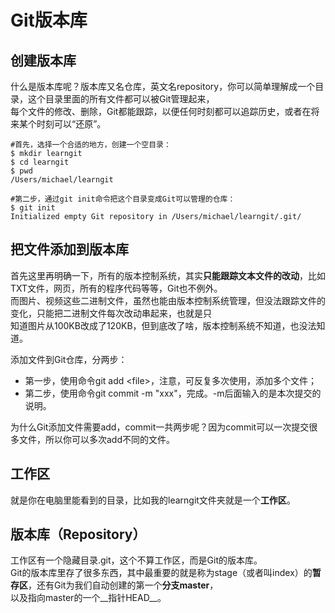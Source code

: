 # Git版本库

## 创建版本库

什么是版本库呢？版本库又名仓库，英文名repository，你可以简单理解成一个目录，这个目录里面的所有文件都可以被Git管理起来，  
每个文件的修改、删除，Git都能跟踪，以便任何时刻都可以追踪历史，或者在将来某个时刻可以“还原”。

	#首先，选择一个合适的地方，创建一个空目录：
	$ mkdir learngit
	$ cd learngit
	$ pwd
	/Users/michael/learngit

	#第二步，通过git init命令把这个目录变成Git可以管理的仓库：
	$ git init
	Initialized empty Git repository in /Users/michael/learngit/.git/

## 把文件添加到版本库

首先这里再明确一下，所有的版本控制系统，其实**只能跟踪文本文件的改动**，比如TXT文件，网页，所有的程序代码等等，Git也不例外。  
而图片、视频这些二进制文件，虽然也能由版本控制系统管理，但没法跟踪文件的变化，只能把二进制文件每次改动串起来，也就是只  
知道图片从100KB改成了120KB，但到底改了啥，版本控制系统不知道，也没法知道。

添加文件到Git仓库，分两步：
  
* 第一步，使用命令git add <file\>，注意，可反复多次使用，添加多个文件；  
* 第二步，使用命令git commit -m "xxx"，完成。-m后面输入的是本次提交的说明。
	
为什么Git添加文件需要add，commit一共两步呢？因为commit可以一次提交很多文件，所以你可以多次add不同的文件。

## 工作区

就是你在电脑里能看到的目录，比如我的learngit文件夹就是一个**工作区**。

## 版本库（Repository）

工作区有一个隐藏目录.git，这个不算工作区，而是Git的版本库。  
Git的版本库里存了很多东西，其中最重要的就是称为stage（或者叫index）的**暂存区**，还有Git为我们自动创建的第一个**分支master**，  
以及指向master的一个__指针HEAD__。